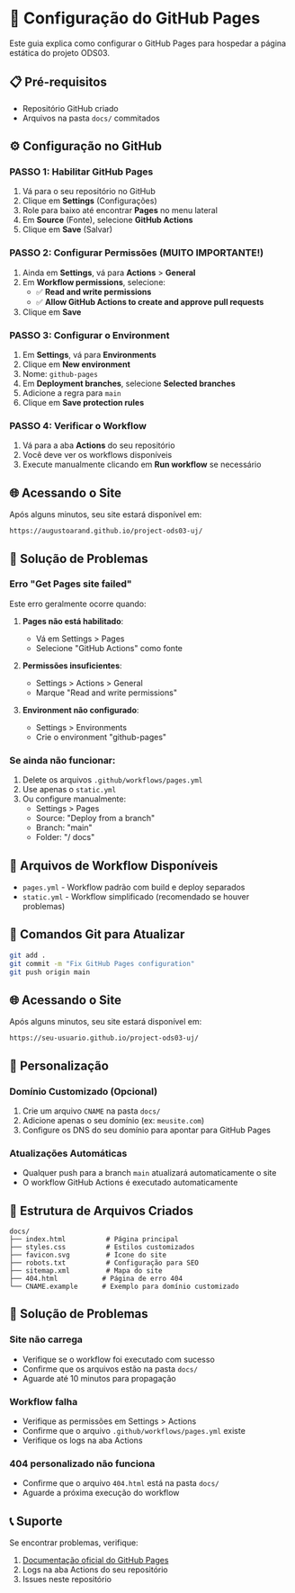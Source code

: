 # 🚀 Configuração do GitHub Pages

Este guia explica como configurar o GitHub Pages para hospedar a página estática do projeto ODS03.

## 📋 Pré-requisitos

- Repositório GitHub criado
- Arquivos na pasta `docs/` commitados

## ⚙️ Configuração no GitHub

### PASSO 1: Habilitar GitHub Pages
1. Vá para o seu repositório no GitHub
2. Clique em **Settings** (Configurações)
3. Role para baixo até encontrar **Pages** no menu lateral
4. Em **Source** (Fonte), selecione **GitHub Actions**
5. Clique em **Save** (Salvar)

### PASSO 2: Configurar Permissões (MUITO IMPORTANTE!)
1. Ainda em **Settings**, vá para **Actions** > **General**
2. Em **Workflow permissions**, selecione:
   - ✅ **Read and write permissions**
   - ✅ **Allow GitHub Actions to create and approve pull requests**
3. Clique em **Save**

### PASSO 3: Configurar o Environment
1. Em **Settings**, vá para **Environments**
2. Clique em **New environment**
3. Nome: `github-pages`
4. Em **Deployment branches**, selecione **Selected branches**
5. Adicione a regra para `main`
6. Clique em **Save protection rules**

### PASSO 4: Verificar o Workflow
1. Vá para a aba **Actions** do seu repositório
2. Você deve ver os workflows disponíveis
3. Execute manualmente clicando em **Run workflow** se necessário

## 🌐 Acessando o Site

Após alguns minutos, seu site estará disponível em:
```
https://augustoarand.github.io/project-ods03-uj/
```

## 🐛 Solução de Problemas

### Erro "Get Pages site failed"
Este erro geralmente ocorre quando:

1. **Pages não está habilitado**: 
   - Vá em Settings > Pages
   - Selecione "GitHub Actions" como fonte

2. **Permissões insuficientes**:
   - Settings > Actions > General
   - Marque "Read and write permissions"

3. **Environment não configurado**:
   - Settings > Environments
   - Crie o environment "github-pages"

### Se ainda não funcionar:
1. Delete os arquivos `.github/workflows/pages.yml`
2. Use apenas o `static.yml`
3. Ou configure manualmente:
   - Settings > Pages
   - Source: "Deploy from a branch"
   - Branch: "main"
   - Folder: "/ docs"

## 📁 Arquivos de Workflow Disponíveis

- `pages.yml` - Workflow padrão com build e deploy separados
- `static.yml` - Workflow simplificado (recomendado se houver problemas)

## 🔄 Comandos Git para Atualizar

```bash
git add .
git commit -m "Fix GitHub Pages configuration"
git push origin main
```

## 🌐 Acessando o Site

Após alguns minutos, seu site estará disponível em:
```
https://seu-usuario.github.io/project-ods03-uj/
```

## 🔧 Personalização

### Domínio Customizado (Opcional)
1. Crie um arquivo `CNAME` na pasta `docs/`
2. Adicione apenas o seu domínio (ex: `meusite.com`)
3. Configure os DNS do seu domínio para apontar para GitHub Pages

### Atualizações Automáticas
- Qualquer push para a branch `main` atualizará automaticamente o site
- O workflow GitHub Actions é executado automaticamente

## 📁 Estrutura de Arquivos Criados

```
docs/
├── index.html          # Página principal
├── styles.css          # Estilos customizados
├── favicon.svg         # Ícone do site
├── robots.txt          # Configuração para SEO
├── sitemap.xml         # Mapa do site
├── 404.html           # Página de erro 404
└── CNAME.example      # Exemplo para domínio customizado
```

## 🐛 Solução de Problemas

### Site não carrega
- Verifique se o workflow foi executado com sucesso
- Confirme que os arquivos estão na pasta `docs/`
- Aguarde até 10 minutos para propagação

### Workflow falha
- Verifique as permissões em Settings > Actions
- Confirme que o arquivo `.github/workflows/pages.yml` existe
- Verifique os logs na aba Actions

### 404 personalizado não funciona
- Confirme que o arquivo `404.html` está na pasta `docs/`
- Aguarde a próxima execução do workflow

## 📞 Suporte

Se encontrar problemas, verifique:
1. [Documentação oficial do GitHub Pages](https://docs.github.com/en/pages)
2. Logs na aba Actions do seu repositório
3. Issues neste repositório